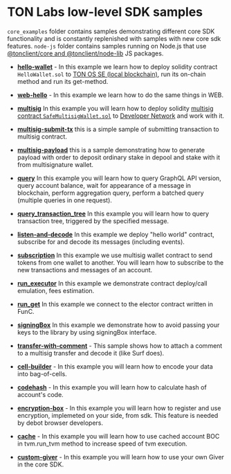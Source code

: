 # TON Labs low-level SDK samples

`core_examples` folder contains samples demonstrating different core SDK functionality and is constantly replenished with samples with new core sdk features. 
`node-js` folder contains samples running on Node.js that use [@tonclient/core and @tonclient/node-lib](https://github.com/tonlabs/ton-client-js) JS packages. 


- **[hello-wallet](./hello-wallet/)** - In this example  we learn how to deploy solidity contract `HelloWallet.sol` to [TON OS SE (local blockchain)](https://github.com/tonlabs/tonos-se), run its on-chain method and run its get-method.

- **[web-hello](./web-hello/)** - In this example we learn how to do the same things in WEB.

- **[multisig](./multisig/)** In this example you will learn how to deploy solidity [multisig contract `SafeMultisigWallet.sol`](https://github.com/tonlabs/ton-labs-contracts/tree/master/solidity/safemultisig#multisignature-wallet) to [Developer Network](https://docs.ton.dev/86757ecb2/p/85c869-networks) and work with it. 
  
- **[multisig-submit-tx](./multisig-submit-tx/)** this is a simple sample of submitting transaction to multisig contract.
  
- **[multisig-payload](./multisig-payload/)** this is a sample demonstrating how to generate payload with order to deposit ordinary stake in depool and stake with it from multisignature wallet.
  
- **[query](./query/)** In this example you will learn how to query GraphQL API version, query account balance, wait for appearance of a message in blockchain, perform aggregation query, perform a batched query (multiple queries in one request).
  
- **[query_transaction_tree](./query_transaction_tree/)** In this example you will learn how to query transaction tree, triggered by the specified message.

- **[listen-and-decode](./listen-and-decode/)** In this example we deploy "hello world" contract, subscribe for and decode its messages (including events).

- **[subscription](./subscription/)** In this example we use multisig wallet contract to send tokens from one wallet to another. You will learn how to subscribe to the new transactions and messages of an account.
  
- **[run_executor](./run_executor/)** In this example we demonstrate contract deploy/call emulation, fees estimation.
  
- **[run_get](./run_get/)** In this example we connect to the elector contract written in FunC.
  
- **[signingBox](./signingBox/)** In this example we demonstrate how to avoid passing your keys to the library by using signingBox interface.

- **[transfer-with-comment](./transfer-with-comment/)** - This sample shows how to attach a comment to a multisig transfer and decode it (like Surf does).

- **[cell-builder](./cell-builder/)** - In this example you will learn how to encode your data into bag-of-cells.

- **[codehash](./codehash/)** - In this example you will learn how to calculate hash of account's code.
  
- **[encryption-box](./encryption-box/)** - In this example you will learn how to register and use encryption, implemeted on your side, from sdk. This feature is needed by debot browser developers. 

- **[cache](./cache/)** - In this example you will learn how to use cached account BOC in tvm.run_tvm method to increase speed of tvm execution.

- **[custom-giver](./custom-giver/)** - In this example you will learn how to use your own Giver in the core SDK.

